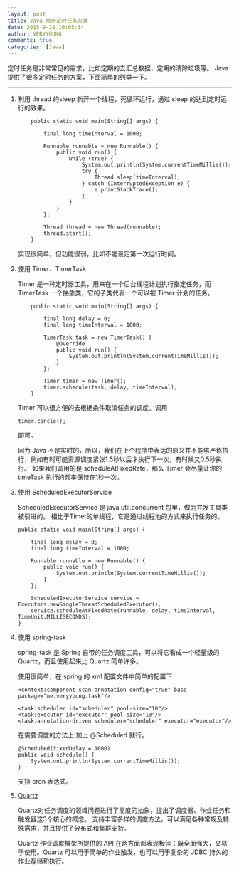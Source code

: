 ```yaml
---
layout: post
title: Java 常用定时任务方案
date: 2015-9-28 10:05:34
author: VERYYOUNG
comments: true
categories: [Java]
---
```

定时任务是非常常见的需求，比如定期的去汇总数据，定期的清除垃圾等。
Java 提供了很多定时任务的方案，下面简单的列举一下。

<!-- more -->

----------

1.  利用 thread 的sleep
    新开一个线程，死循环运行，通过 sleep 的达到定时运行的效果。
    
            public static void main(String[] args) {
                
                final long timeInterval = 1000;
                
                Runnable runnable = new Runnable() {
                    public void run() {
                        while (true) {
                            System.out.println(System.currentTimeMillis());
                            try {
                                Thread.sleep(timeInterval);
                            } catch (InterruptedException e) {
                                e.printStackTrace();
                            }
                        }
                    }
                };
                
                Thread thread = new Thread(runnable);
                thread.start();
            }
    
    实现很简单，但功能很弱，比如不能设定第一次运行时间。


2.  使用 Timer、TimerTask 

    Timer 是一种定时器工具，用来在一个后台线程计划执行指定任务，而 TimerTask 一个抽象类，它的子类代表一个可以被 Timer 计划的任务。
    
            public static void main(String[] args) {
    
                final long delay = 0;
                final long timeInterval = 1000;
        
                TimerTask task = new TimerTask() {
                    @Override
                    public void run() {
                        System.out.println(System.currentTimeMillis());
                    }
                };
        
                Timer timer = new Timer();
                timer.schedule(task, delay, timeInterval);
            }
            
    
    Timer 可以很方便的去根据条件取消任务的调度。调用
        
        timer.cancle();
    
    即可。
    
    因为 Java 不是实时的，所以，我们在上个程序中表达的原义并不能够严格执行，例如有时可能资源调度紧张1.5秒以后才执行下一次，有时候又0.5秒执行。
    如果我们调用的是 scheduleAtFixedRate，那么 Timer 会尽量让你的 timeTask 执行的频率保持在1秒一次。

3.  使用 ScheduledExecutorService

    ScheduledExecutorService 是 java.util.concurrent 包里，做为并发工具类被引进的。
    相比于Timer的单线程，它是通过线程池的方式来执行任务的。
    
        public static void main(String[] args) {
    
            final long delay = 0;
            final long timeInterval = 1000;
    
            Runnable runnable = new Runnable() {
                public void run() {
                    System.out.println(System.currentTimeMillis());
                }
            };
    
            ScheduledExecutorService service = Executors.newSingleThreadScheduledExecutor();
            service.scheduleAtFixedRate(runnable, delay, timeInterval, TimeUnit.MILLISECONDS);
        }
    
    
4.  使用 spring-task

    spring-task 是 Spring 自带的任务调度工具，可以将它看成一个轻量级的 Quartz，而且使用起来比 Quartz 简单许多。
    
    使用很简单，在 spring 的 xml 配置文件中简单的配置下
    
        <context:component-scan annotation-config="true" base-package="me.veryyoung.task"/>
    
        <task:scheduler id="scheduler" pool-size="10"/>
        <task:executor id="executor" pool-size="10"/>
        <task:annotation-driven scheduler="scheduler" executor="executor"/>
        
        
    
    在需要调度的方法上 加上 @Scheduled 就行。
    
    
        @Scheduled(fixedDelay = 1000)
        public void schedule() {
            System.out.println(System.currentTimeMillis());
        }
        
        
    支持 cron 表达式。


5.  [Quartz](http://quartz-scheduler.org/)

      Quartz对任务调度的领域问题进行了高度的抽象，提出了调度器、作业任务和触发器这3个核心的概念。
      支持丰富多样的调度方法，可以满足各种常规及特殊需求，并且提供了分布式和集群支持。
      
      Quartz 作业调度框架所提供的 API 在两方面都表现极佳：既全面强大，又易于使用。Quartz 可以用于简单的作业触发，也可以用于复杂的 JDBC 持久的作业存储和执行。



